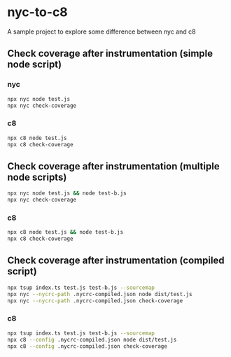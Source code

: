 # nyc-to-c8

A sample project to explore some difference between nyc and c8


## Check coverage after instrumentation (simple node script)

### nyc

```bash
npx nyc node test.js
npx nyc check-coverage
```

### c8

```bash
npx c8 node test.js
npx c8 check-coverage
```

## Check coverage after instrumentation (multiple node scripts)

```bash
npx nyc node test.js && node test-b.js
npx nyc check-coverage
```

### c8

```bash
npx c8 node test.js && node test-b.js
npx c8 check-coverage
```

## Check coverage after instrumentation (compiled script)

```bash
npx tsup index.ts test.js test-b.js --sourcemap
npx nyc --nycrc-path .nycrc-compiled.json node dist/test.js
npx nyc --nycrc-path .nycrc-compiled.json check-coverage
```

### c8

```bash
npx tsup index.ts test.js test-b.js --sourcemap
npx c8 --config .nycrc-compiled.json node dist/test.js
npx c8 --config .nycrc-compiled.json check-coverage
```